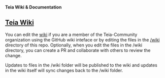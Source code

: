 **Teia Wiki &amp; Documentation**

## [Teia Wiki](https://github.com/teia-community/teia-docs/wiki)

You can edit the [wiki](https://github.com/teia-community/teia-docs/wiki) if you are a member of the Teia-Community organization
using the GitHub wiki inteface or by editing the files in the [/wiki](https://github.com/teia-community/teia-docs/tree/main/wiki) directory
of this repo.  Optionally, when you edit the files in the /wiki directory, you
can create a PR and collaborate with others to review the change.

Updates to files in the /wiki folder will be published to the wiki and updates
in the wiki itself will sync changes back to the /wiki folder.
